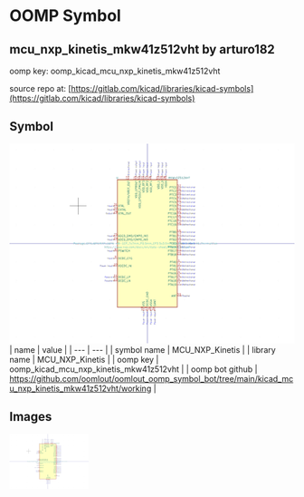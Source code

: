 # OOMP Symbol  
## mcu_nxp_kinetis_mkw41z512vht  by arturo182  
  
oomp key: oomp_kicad_mcu_nxp_kinetis_mkw41z512vht  
  
source repo at: [https://gitlab.com/kicad/libraries/kicad-symbols](https://gitlab.com/kicad/libraries/kicad-symbols)  
## Symbol  
  
[![working.png](working_600.png)](working.png)  
| name | value | 
| --- | --- | 
| symbol name | MCU_NXP_Kinetis | 
| library name | MCU_NXP_Kinetis | 
| oomp key | oomp_kicad_mcu_nxp_kinetis_mkw41z512vht | 
| oomp bot github | https://github.com/oomlout/oomlout_oomp_symbol_bot/tree/main/kicad_mcu_nxp_kinetis_mkw41z512vht/working | 
## Images  
  
[![working.png](working_140.png)](working.png)  
